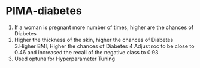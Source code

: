 # PIMA-diabetes
1. If a woman is pregnant more number of times, higher are the chances of Diabetes
2. Higher the thickness of the skin, higher the chances of Diabetes
3.Higher BMI, Higher the chances of Diabetes
4 Adjust roc to be close to 0.46 and increased the recall of the negative class to 0.93
5. Used optuna for Hyperparameter Tuning
